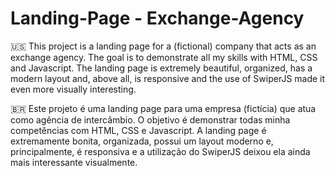 # Landing-Page - Exchange-Agency

🇺🇸
This project is a landing page for a (fictional) company that acts as an exchange agency. The goal is to demonstrate all my skills with HTML, CSS and Javascript.
The landing page is extremely beautiful, organized, has a modern layout and, above all, is responsive and the use of SwiperJS made it even more visually interesting.

🇧🇷
Este projeto é uma landing page para uma empresa (fictícia) que atua como agência de intercâmbio. O objetivo é demonstrar todas minha competências com HTML, CSS e Javascript.
A landing page é extremamente bonita, organizada, possui um layout moderno e, principalmente, é responsiva e a utilização do SwiperJS deixou ela ainda mais interessante visualmente.
